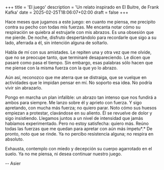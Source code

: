 +++
title = 'El juego'
description = 'Un relato inspirado en El Buitre, de Frank Kafka'
date = 2025-02-25T18:06:07+02:00
draft = false
+++

Hace meses que jugamos a este juego: en cuanto me piensa, me precipito contra su pecho con todas mis fuerzas. Me encanta notar cómo su respiración se quiebra al estrujarle con mis abrazos. Es una obsesión que me pierde. De noche, disfruto despertándolo para recordarle que sigo a su lado, aferrada a él, sin intención alguna de soltarlo.

Habla de mí con sus amistades. Le repiten una y otra vez que me olvide, que no se preocupe tanto, que terminaré desapareciendo. Le dicen que pasaré como pasa el tiempo. Sin embargo, esas palabras sólo hacen que me piense con la misma fuerza con la que yo lo abrazo.

Aún así, reconozco que me aterra que se distraiga, que se vuelque en actividades que le impidan pensar en mí. No soporto esa idea. No podría vivir sin abrazarlo.

Pongo en marcha un plan infalible: un abrazo tan intenso que nos fundirá a ambos para siempre. Me lanzo sobre él y aprieto con fuerza. Y sigo apretando, con mucha más fuerza; no quiero parar. Noto cómo sus huesos empiezan a protestar, clavándose en su aliento. Él se revuelve de dolor y sigo insistiendo. Llegamos juntos a un nivel de intensidad que jamás habíamos experimentado. Pero no estoy satisfecha: quiero más. Reúno todas las fuerzas que me quedan para apretar con aún más ímpetu*.* De pronto, noto que se rinde. Ya no percibo resistencia alguna; no respira en absoluto.

Exhausta, contemplo con miedo y decepción su cuerpo agarrotado en el suelo. Ya no me piensa, ni desea continuar nuestro juego.

--
Asier

